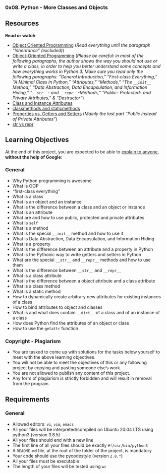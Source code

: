 ### 0x08. Python - More Classes and Objects

Resources
---------

**Read or watch**:

*   [Object Oriented Programming](/rltoken/M-MFweENpRdEfRto_Gzlvg "Object Oriented Programming") (_Read everything until the paragraph “Inheritance” (excluded)_)
*   [Object-Oriented Programming](/rltoken/_Awd8Gn4SBdq2FRd_bY8KA "Object-Oriented Programming") (_Please be careful: in most of the following paragraphs, the author shows the way you should not use or write a class, in order to help you better understand some concepts and how everything works in Python 3. Make sure you read only the following paragraphs: “General Introduction,” “First-class Everything,” “A Minimal Class in Python,” “Attributes,” “Methods,” “The `__init__` Method,” “Data Abstraction, Data Encapsulation, and Information Hiding,” “`__str__`\- and `__repr__`\-Methods,” “Public- Protected- and Private Attributes,” & “Destructor”_)
*   [Class and Instance Attributes](/rltoken/SGQIevRxW6lTgr4jGDzXbw "Class and Instance Attributes")
*   [classmethods and staticmethods](/rltoken/Ij1EnTg02gtIknOkNv4xGA "classmethods and staticmethods")
*   [Properties vs. Getters and Setters](/rltoken/xjpk-jUNe0uGEzcNXbwIHQ "Properties vs. Getters and Setters") (_Mainly the last part “Public instead of Private Attributes”_)
*   [str vs repr](/rltoken/iu1ILT-t6FMuZvk7vRvfuQ "str vs repr")

Learning Objectives
-------------------

At the end of this project, you are expected to be able to [explain to anyone](/rltoken/hOViVT2nJU8jeBxvw52bjw "explain to anyone"), **without the help of Google**:

### General

*   Why Python programming is awesome
*   What is OOP
*   “first-class everything”
*   What is a class
*   What is an object and an instance
*   What is the difference between a class and an object or instance
*   What is an attribute
*   What are and how to use public, protected and private attributes
*   What is `self`
*   What is a method
*   What is the special `__init__` method and how to use it
*   What is Data Abstraction, Data Encapsulation, and Information Hiding
*   What is a property
*   What is the difference between an attribute and a property in Python
*   What is the Pythonic way to write getters and setters in Python
*   What are the special `__str__` and `__repr__` methods and how to use them
*   What is the difference between `__str__` and `__repr__`
*   What is a class attribute
*   What is the difference between a object attribute and a class attribute
*   What is a class method
*   What is a static method
*   How to dynamically create arbitrary new attributes for existing instances of a class
*   How to bind attributes to object and classes
*   What is and what does contain `__dict__` of a class and of an instance of a class
*   How does Python find the attributes of an object or class
*   How to use the `getattr` function

### Copyright - Plagiarism

*   You are tasked to come up with solutions for the tasks below yourself to meet with the above learning objectives.
*   You will not be able to meet the objectives of this or any following project by copying and pasting someone else’s work.
*   You are not allowed to publish any content of this project.
*   Any form of plagiarism is strictly forbidden and will result in removal from the program.

Requirements
------------

### General

*   Allowed editors: `vi`, `vim`, `emacs`
*   All your files will be interpreted/compiled on Ubuntu 20.04 LTS using python3 (version 3.8.5)
*   All your files should end with a new line
*   The first line of all your files should be exactly `#!/usr/bin/python3`
*   A `README.md` file, at the root of the folder of the project, is mandatory
*   Your code should use the pycodestyle (version `2.8.*`)
*   All your files must be executable
*   The length of your files will be tested using `wc`
